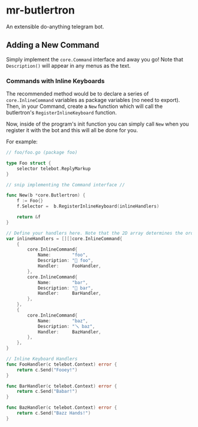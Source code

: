 # mr-butlertron
An extensible do-anything telegram bot.

## Adding a New Command

Simply implement the `core.Command` interface and away you go! Note that `Description()` will appear in any menus as the text.

### Commands with Inline Keyboards

The recommended method would be to declare a series of `core.InlineCommand` variables as package variables (no need to export). Then, in your Command, create a `New` function which will call the butlertron's `RegisterInlineKeyboard` function.

Now, inside of the program's init function you can simply call `New` when you register it with the bot and this will all be done for you.

For example:

```go
// foo/foo.go (package foo)

type Foo struct {
	selector telebot.ReplyMarkup
}

// snip implementing the Command interface // 

func New(b *core.Butlertron) {
	f := Foo{}
	f.Selector =  b.RegisterInlineKeyboard(inlineHandlers)

	return &f
}

// Define your handlers here. Note that the 2D array determines the order it will be displayed in
var inlineHandlers = [][]core.InlineCommand{
	{
		core.InlineCommand{
			Name:        "foo",
			Description: "🔧 foo",
			Handler:     FooHandler,
		},
		core.InlineCommand{
			Name:        "bar",
			Description: "🔨 bar",
			Handler:     BarHandler,
		},
	},
	{
		core.InlineCommand{
			Name:        "baz",
			Description: "🪛 baz",
			Handler:     BazHandler,
		},
	},
}

// Inline Keyboard Handlers
func FooHandler(c telebot.Context) error {
	return c.Send("Fooey!")
}

func BarHandler(c telebot.Context) error {
	return c.Send("Babar!")
}

func BazHandler(c telebot.Context) error {
	return c.Send("Bazz Hands!")
}
```

